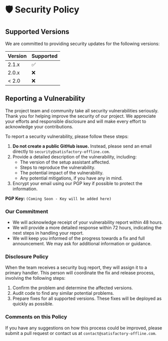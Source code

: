 # 🛡️ Security Policy

## Supported Versions

We are committed to providing security updates for the following versions:

| Version | Supported          |
| ------- | ------------------ |
| 2.1.x   | :white_check_mark: |
| 2.0.x   | :x:                |
| < 2.0   | :x:                |

## Reporting a Vulnerability

The project team and community take all security vulnerabilities seriously. Thank you for helping improve the security of our project. We appreciate your efforts and responsible disclosure and will make every effort to acknowledge your contributions.

To report a security vulnerability, please follow these steps:

1.  **Do not create a public GitHub issue.** Instead, please send an email directly to `security@satisfactory-offline.com`.
2.  Provide a detailed description of the vulnerability, including:
    - The version of the setup assistant affected.
    - Steps to reproduce the vulnerability.
    - The potential impact of the vulnerability.
    - Any potential mitigations, if you have any in mind.
3.  Encrypt your email using our PGP key if possible to protect the information.

**PGP Key:** `(Coming Soon - Key will be added here)`

### Our Commitment

- We will acknowledge receipt of your vulnerability report within 48 hours.
- We will provide a more detailed response within 72 hours, indicating the next steps in handling your report.
- We will keep you informed of the progress towards a fix and full announcement. We may ask for additional information or guidance.

### Disclosure Policy

When the team receives a security bug report, they will assign it to a primary handler. This person will coordinate the fix and release process, involving the following steps:

1.  Confirm the problem and determine the affected versions.
2.  Audit code to find any similar potential problems.
3.  Prepare fixes for all supported versions. These fixes will be deployed as quickly as possible.

### Comments on this Policy

If you have any suggestions on how this process could be improved, please submit a pull request or contact us at `contact@satisfactory-offline.com`. 